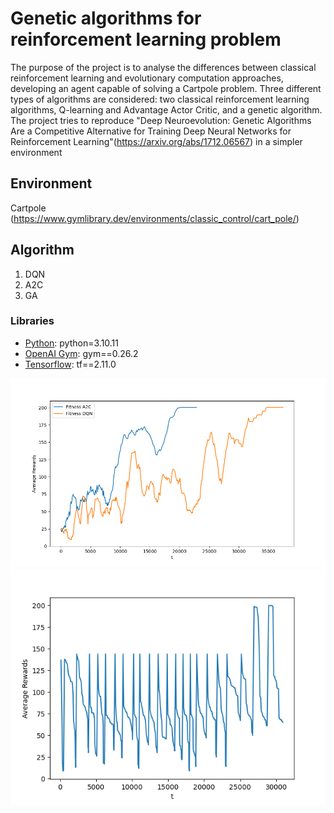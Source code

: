 # Genetic algorithms for reinforcement learning problem
The purpose of the project is to analyse the differences between classical reinforcement learning and evolutionary computation approaches, developing an agent capable of solving a Cartpole problem. Three different types of algorithms are considered: two classical reinforcement learning algorithms, Q-learning and Advantage Actor Critic, and a genetic algorithm.
The project tries to reproduce "Deep Neuroevolution: Genetic Algorithms Are a Competitive Alternative for Training Deep Neural Networks for Reinforcement Learning"(https://arxiv.org/abs/1712.06567) in a simpler environment 
## Environment

Cartpole (https://www.gymlibrary.dev/environments/classic_control/cart_pole/)
## Algorithm
1. DQN 
2. A2C
3. GA
### Libraries 
* [Python](https://www.python.org/downloads/release/python-31011/):  python=3.10.11
* [OpenAI Gym](https://pypi.org/project/gym/): gym==0.26.2
* [Tensorflow](https://pypi.org/project/tensorflow/): tf==2.11.0


![DQNandA2C](https://github.com/noemival97/ga_rl/blob/main/ga_rl/cartpole/plots/a2c_dqn.png)
![GA](https://github.com/noemival97/ga_rl/blob/main/ga_rl/cartpole/plots/ga_rew.png)
